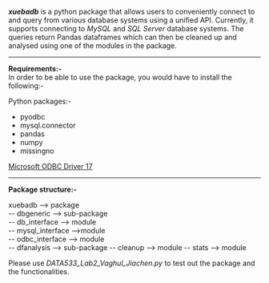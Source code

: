 ***xuebadb*** is a python package that allows users to conveniently connect to and query from various database systems using a unified API. Currently, it supports connecting to *MySQL* and *SQL Server* database systems. The queries return Pandas dataframes which can then be cleaned up and analysed using one of the modules in the package.

---

**Requirements:-**  
In order to be able to use the package, you would have to install the following:-

Python packages:-
* pyodbc
* mysql.connector
* pandas
* numpy
* missingno

[ Microsoft ODBC Driver 17 ](https://docs.microsoft.com/en-us/sql/connect/python/python-driver-for-sql-server?view=sql-server-2017)

---

**Package structure:-**

xuebadb --> package  
 -- dbgeneric --> sub-package  
    -- db_interface --> module   
    -- mysql_interface -->module  
    -- odbc_interface --> module  
 -- dfanalysis --> sub-package
     -- cleanup --> module
     -- stats --> module
     
Please use *DATA533_Lab2_Vaghul_Jiachen.py* to test out the package and the functionalities.
